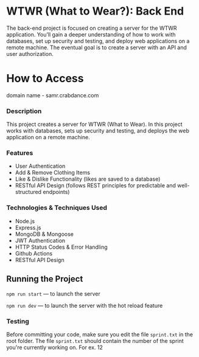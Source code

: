 # WTWR (What to Wear?): Back End
The back-end project is focused on creating a server for the WTWR application. You’ll gain a deeper understanding of how to work with databases, set up security and testing, and deploy web applications on a remote machine. The eventual goal is to create a server with an API and user authorization.

# How to Access
domain name - samr.crabdance.com 

### Description
This project creates a server for WTWR (What to Wear). In this project works with databases, sets up security and testing, and deploys the web application on a remote machine.

### Features
- User Authentication
- Add & Remove Clothing Items
- Like & Dislike Functionality (likes are saved to a database)
- RESTful API Design (follows REST principles for predictable and well-structured endpoints)

### Technologies & Techniques Used
- Node.js
- Express.js
- MongoDB & Mongoose
- JWT Authentication
- HTTP Status Codes & Error Handling
- Github Actions
- RESTful API Design

## Running the Project
`npm run start` — to launch the server 

`npm run dev` — to launch the server with the hot reload feature

### Testing
Before committing your code, make sure you edit the file `sprint.txt` in the root folder. The file `sprint.txt` should contain the number of the sprint you're currently working on. For ex. 12
